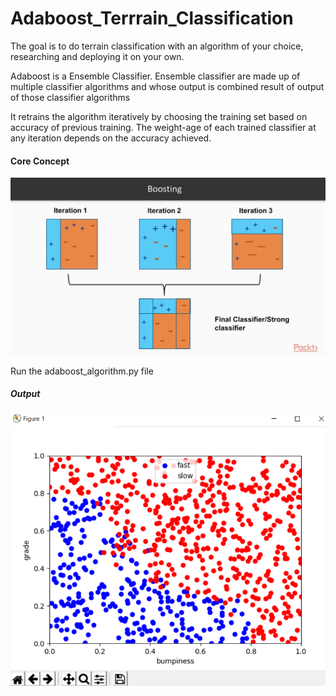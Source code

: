 # Adaboost_Terrrain_Classification
The goal is to do terrain classification with an algorithm of your choice, researching and deploying it on your own.

Adaboost is a Ensemble Classifier. Ensemble classifier are made up of multiple classifier algorithms and whose output is combined result of output of those classifier algorithms

It retrains the algorithm iteratively by choosing the training set based on accuracy of previous training.
The weight-age of each trained classifier at any iteration depends on the accuracy achieved.

<h4>Core Concept</h4>

![](Adaboost.jpg)


Run the adaboost_algorithm.py file

<h5>Output</h5>
<img src='https://github.com/Niranjani29/Adaboost_Terrrain_Classification/blob/master/Ada.png'>
